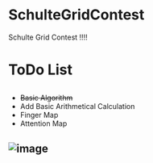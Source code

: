 # SchulteGridContest
Schulte Grid Contest !!!!
# ToDo List #
##
* ~~Basic Algorithm~~
* Add Basic Arithmetical Calculation
* Finger Map
* Attention Map
##

## ![image](https://github.com/liuyuxuan123/SchulteGridContest/edit/master/Sample/Sample1.png)
